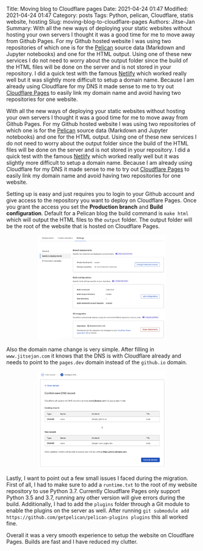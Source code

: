 Title: Moving blog to Cloudflare pages
Date: 2021-04-24 01:47
Modified: 2021-04-24 01:47
Category: posts
Tags: Python, pelican, Cloudflare, statis website, hosting
Slug: moving-blog-to-cloudflare-pages
Authors: Jitse-Jan
Summary: With all the new ways of deploying your static websites without hosting your own servers I thought it was a good time for me to move away from Github Pages. For my Github hosted website I was using two repositories of which one is for the [Pelican](https://blog.getpelican.com) source data (Markdown and Jupyter notebooks) and one for the HTML output. Using one of these new services I do not need to worry about the output folder since the build of the HTML files will be done on the server and is not stored in your repository. I did a quick test with the famous [Netlify](https://www.netlify.com) which worked really well but it was slightly more difficult to setup a domain name. Because I am already using Cloudflare for my DNS it made sense to me to try out [Cloudflare Pages](https://pages.cloudflare.com) to easily link my domain name and avoid having two repositories for one website.

With all the new ways of deploying your static websites without hosting your own servers I thought it was a good time for me to move away from Github Pages. For my Github hosted website I was using two repositories of which one is for the [Pelican](https://blog.getpelican.com) source data (Markdown and Jupyter notebooks) and one for the HTML output. Using one of these new services I do not need to worry about the output folder since the build of the HTML files will be done on the server and is not stored in your repository. I did a quick test with the famous [Netlify](https://www.netlify.com) which worked really well but it was slightly more difficult to setup a domain name. Because I am already using Cloudflare for my DNS it made sense to me to try out [Cloudflare Pages](https://pages.cloudflare.com) to easily link my domain name and avoid having two repositories for one website.

Setting up is easy and just requires you to login to your Github account and give access to the repository you want to deploy on Cloudflare Pages. Once you grant the access you set the **Production branch** and **Build configuration**. Default for a Pelican blog the build command is `make html` which will output the HTML files to the `output` folder. The output folder will be the root of the website that is hosted on Cloudflare Pages.

<center>
<img src="images/cf_pages_01.PNG" alt="Setup project" style="zoom:33%;" />
</center>

Also the domain name change is very simple. After filling in `www.jitsejan.com` it knows that the DNS is with Cloudflare already and needs to point to the `pages.dev` domain instead of the `github.io` domain.

<center>
<img src="images/cf_pages_02.PNG" alt="Setup Domain Name" style="zoom:33%;" />
</center>

Lastly, I want to point out a few small issues I faced during the migration. First of all, I had to make sure to add a `runtime.txt` to the root of my website repository to use Python 3.7. Currently Cloudflare Pages only support Python 3.5 and 3.7, running any other version will give errors during the build. Additionally, I had to add the `plugins` folder through a Git module to enable the plugins on the server as well. After running  `git submodule add https://github.com/getpelican/pelican-plugins plugins` this all worked fine. 

Overall it was a very smooth experience to setup the website on Cloudflare Pages. Builds are fast and I have reduced my clutter.